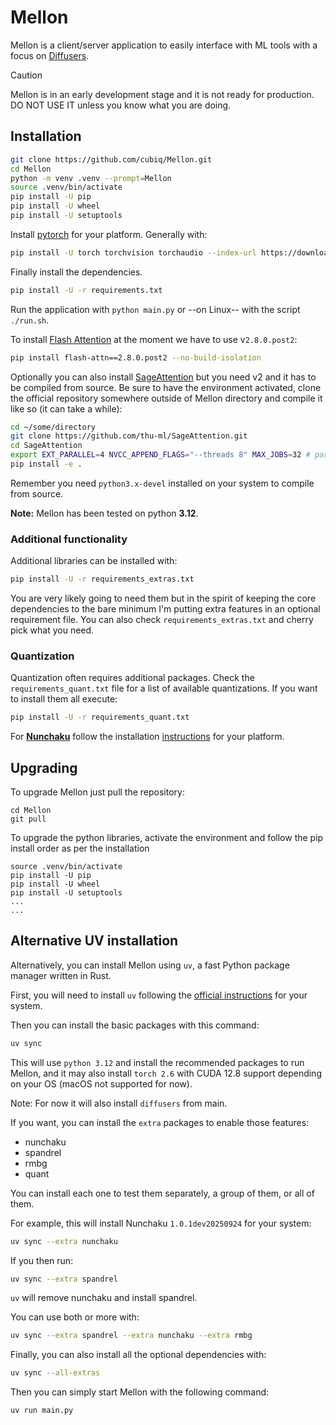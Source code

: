 # Mellon

Mellon is a client/server application to easily interface with ML tools with a focus on [Diffusers](https://github.com/huggingface/diffusers).

> [!CAUTION]
> Mellon is in an early development stage and it is not ready for production. DO NOT USE IT unless you know what you are doing.

## Installation

```bash
git clone https://github.com/cubiq/Mellon.git
cd Mellon
python -m venv .venv --prompt=Mellon
source .venv/bin/activate
pip install -U pip
pip install -U wheel
pip install -U setuptools
```

Install [pytorch](https://pytorch.org/get-started/locally/) for your platform. Generally with:

```bash
pip install -U torch torchvision torchaudio --index-url https://download.pytorch.org/whl/cu128
```

Finally install the dependencies.

```bash
pip install -U -r requirements.txt
```

Run the application with `python main.py` or --on Linux-- with the script `./run.sh`.

To install [Flash Attention](https://github.com/Dao-AILab/flash-attention) at the moment we have to use v`2.8.0.post2`:

```bash
pip install flash-attn==2.8.0.post2 --no-build-isolation
```

Optionally you can also install [SageAttention](https://github.com/thu-ml/SageAttention) but you need v2 and it has to be compiled from source. Be sure to have the environment activated, clone the official repository somewhere outside of Mellon directory and compile it like so (it can take a while):

```bash
cd ~/some/directory
git clone https://github.com/thu-ml/SageAttention.git
cd SageAttention
export EXT_PARALLEL=4 NVCC_APPEND_FLAGS="--threads 8" MAX_JOBS=32 # parallel compiling
pip install -e .
```

Remember you need `python3.x-devel` installed on your system to compile from source.

**Note:** Mellon has been tested on python **3.12**.

### Additional functionality

Additional libraries can be installed with:

```bash
pip install -U -r requirements_extras.txt
```

You are very likely going to need them but in the spirit of keeping the core dependencies to the bare minimum I'm putting extra features in an optional requirement file. You can also check `requirements_extras.txt` and cherry pick what you need.

### Quantization

Quantization often requires additional packages. Check the `requirements_quant.txt` file for a list of available quantizations. If you want to install them all execute:

```bash
pip install -U -r requirements_quant.txt
```

For **[Nunchaku](https://github.com/nunchaku-tech/nunchaku)** follow the installation [instructions](https://nunchaku.tech/docs/nunchaku/installation/installation.html) for your platform.

## Upgrading

To upgrade Mellon just pull the repository:

```
cd Mellon
git pull
```

To upgrade the python libraries, activate the environment and follow the pip install order as per the installation

```
source .venv/bin/activate
pip install -U pip
pip install -U wheel
pip install -U setuptools
...
...
```

## Alternative UV installation

Alternatively, you can install Mellon using `uv`, a fast Python package manager written in Rust.

First, you will need to install `uv` following the [official instructions](https://docs.astral.sh/uv/) for your system.

Then you can install the basic packages with this command:

```bash
uv sync
```

This will use `python 3.12` and install the recommended packages to run Mellon, and it may also install `torch 2.6` with CUDA 12.8 support depending on your OS (macOS not supported for now).

Note: For now it will also install `diffusers` from main.

If you want, you can install the `extra` packages to enable those features:

- nunchaku
- spandrel
- rmbg
- quant

You can install each one to test them separately, a group of them, or all of them.

For example, this will install Nunchaku `1.0.1dev20250924` for your system:

```bash
uv sync --extra nunchaku
```

If you then run:

```bash
uv sync --extra spandrel
```

`uv` will remove nunchaku and install spandrel.

You can use both or more with:

```bash
uv sync --extra spandrel --extra nunchaku --extra rmbg
```

Finally, you can also install all the optional dependencies with:

```bash
uv sync --all-extras
```

Then you can simply start Mellon with the following command:

```bash
uv run main.py
```
